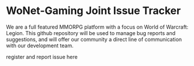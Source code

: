 # WoNet-Gaming Joint Issue Tracker

We are a full featured MMORPG platform with a focus on World of Warcraft: Legion. This github repository will be used to manage bug reports and suggestions, and will offer our community a direct line of communication with our development team.

register and report issue here
